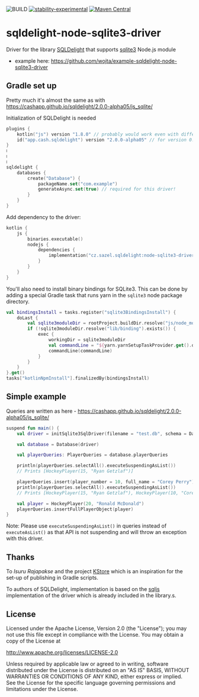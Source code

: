 ![BUILD](https://github.com/wojta/sqldelight-node-sqlite3-driver/actions/workflows/build.yml/badge.svg) [![stability-experimental](https://img.shields.io/badge/stability-experimental-orange.svg)](https://github.com/mkenney/software-guides/blob/master/STABILITY-BADGES.md#experimental)
[![Maven Central](https://img.shields.io/maven-central/v/cz.sazel.sqldelight/node-sqlite3-driver-js?color=blue)](https://search.maven.org/search?q=g:cz.sazel.sqldelight)


# sqldelight-node-sqlite3-driver 
Driver for the library [SQLDelight](https://github.com/cashapp/sqldelight) that supports [sqlite3](https://www.npmjs.com/package/sqlite3) Node.js module
* example here: https://github.com/wojta/example-sqldelight-node-sqlite3-driver

## Gradle set up 

Pretty much it's almost the same as with https://cashapp.github.io/sqldelight/2.0.0-alpha05/js_sqlite/

Initialization of SQLDelight is needed

```kotlin
plugins {
    kotlin("js") version "1.8.0" // probably would work even with different one
    id("app.cash.sqldelight") version "2.0.0-alpha05" // for version 0.1.x
}
፧
፧
፧
sqldelight {
    databases {
        create("Database") {
            packageName.set("com.example")
            generateAsync.set(true) // required for this driver!
        }
    }
}
```

Add dependency to the driver:

```kotlin
kotlin {
    js {
        binaries.executable()
        nodejs {
            dependencies {
                implementation("cz.sazel.sqldelight:node-sqlite3-driver-js:0.1.5")
            }
        }
    }
}
```

You'll also need to install binary bindings for SQLite3. This can be done by adding a special Gradle task that runs yarn
in the `sqlite3` node package directory.

```kotlin
val bindingsInstall = tasks.register("sqlite3BindingsInstall") {
    doLast {
        val sqlite3moduleDir = rootProject.buildDir.resolve("js/node_modules/sqlite3")
        if (!sqlite3moduleDir.resolve("lib/binding").exists()) {
            exec {
                workingDir = sqlite3moduleDir
                val commandLine = "${yarn.yarnSetupTaskProvider.get().destination.absolutePath}/bin/yarn"
                commandLine(commandLine)
            }
        }
    }
}.get()
tasks["kotlinNpmInstall"].finalizedBy(bindingsInstall)
```

## Simple example



Queries are written as here - https://cashapp.github.io/sqldelight/2.0.0-alpha05/js_sqlite/


```kotlin
suspend fun main() {
    val driver = initSqlite3SqlDriver(filename = "test.db", schema = Database.Schema)

    val database = Database(driver)

    val playerQueries: PlayerQueries = database.playerQueries

    println(playerQueries.selectAll().executeSuspendingAsList())
    // Prints [HockeyPlayer(15, "Ryan Getzlaf")]

    playerQueries.insert(player_number = 10, full_name = "Corey Perry")
    println(playerQueries.selectAll().executeSuspendingAsList())
    // Prints [HockeyPlayer(15, "Ryan Getzlaf"), HockeyPlayer(10, "Corey Perry")]

    val player = HockeyPlayer(20, "Ronald McDonald")
    playerQueries.insertFullPlayerObject(player)
}
```

Note: Please use `executeSuspendingAsList()` in queries instead of `executeAsList()` as that API is not suspending and will throw an exception with this driver.


## Thanks
To _Isuru Rajapakse_ and the project [KStore](https://github.com/xxfast/KStore) which is an inspiration for the set-up of publishing in Gradle scripts. 

To authors of SQLDelight, implementation is based on the [sqljs](https://github.com/sql-js/sql.js/) implementation of the driver which is already included in the library.s.

## License
Licensed under the Apache License, Version 2.0 (the "License");
you may not use this file except in compliance with the License.
You may obtain a copy of the License at

http://www.apache.org/licenses/LICENSE-2.0

Unless required by applicable law or agreed to in writing, software
distributed under the License is distributed on an "AS IS" BASIS,
WITHOUT WARRANTIES OR CONDITIONS OF ANY KIND, either express or implied.
See the License for the specific language governing permissions and
limitations under the License.
